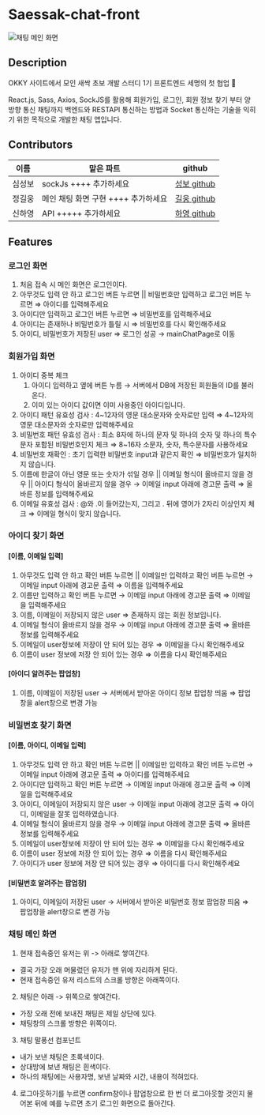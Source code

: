 # Saessak-chat-front
![채팅 메인 화면](https://user-images.githubusercontent.com/70371342/213625164-78c5cb29-c858-46a4-97a3-b4ad11af37fb.png)

## Description
OKKY 사이트에서 모인 새싹 초보 개발 스터디 1기 프론트엔드 세명의 첫 협업 🤗

React.js, Sass, Axios, SockJS를 활용해 회원가입, 로그인, 회원 정보 찾기 부터 양방향 통신 채팅까지 
백엔드와 RESTAPI 통신하는 방법과 Socket 통신하는 기술을 익히기 위한 목적으로 개발한 채팅 앱입니다.

## Contributors
|이름|맡은 파트|github|
|---|---|---|
|심성보|sockJs ++++ 추가하세요|[성보 github](https://github.com/Shim-sim)|
|정길웅|메인 채팅 화면 구현 ++++ 추가하세요|[길웅 github](https://github.com/DoggySummer)|
|신하영|API +++++ 추가하세요|[하영 github](https://github.com/Hayeong8957)|

## Features

### 로그인 화면

1. 처음 접속 시 메인 화면은 로그인이다.
2. 아무것도 입력 안 하고 로그인 버튼 누르면 || 비밀번호만 입력하고 로그인 버튼 누르면 
⇒ 아이디를 입력해주세요
3. 아이디만 입력하고 로그인 버튼 누르면
⇒ 비밀번호를 입력해주세요
4. 아이디는 존재하나 비밀번호가 틀릴 시
⇒ 비밀번호를 다시 확인해주세요
5. 아이디, 비밀번호가 저장된 user
⇒ 로그인 성공 → mainChatPage로 이동

### 회원가입 화면

1. 아이디 중복 체크
    1. 아이디 입력하고 옆에 버튼 누름 → 서버에서 DB에 저장된 회원들의 ID를 불러온다.
    2. 이미 있는 아이디 값이면 이미 사용중인 아이디입니다.
2. 아이디 패턴 유효성 검사 : 4~12자의 영문 대소문자와 숫자로만 입력
⇒  4~12자의 영문 대소문자와 숫자로만 입력해주세요
3. 비밀번호 패턴 유효성 검사 : 최소 8자에 하나의 문자 및 하나의 숫자 및
하나의 특수 문자 포함된 비밀번호인지 체크
⇒ 8~16자 소문자, 숫자, 특수문자를 사용하세요
4. 비밀번호 재확인 : 초기 입력한 비밀번호 input과 같은지 확인
⇒ 비밀번호가 일치하지 않습니다.
5. 이름에 한글이 아닌 영문 또는 숫자가 섞일 경우 || 이메일 형식이 올바르지 않을 경우 || 아이디 형식이 올바르지 않을 경우 → 이메일 input 아래에 경고문 출력
⇒ 올바른 정보를 입력해주세요
6. 이메일 유효성 검사 : @와 .이 들어갔는지, 그리고 . 뒤에 영어가 2자리 이상인지 체크
⇒ 이메일 형식이 맞지 않습니다.

### 아이디 찾기 화면

#### [이름, 이메일 입력]

1. 아무것도 입력 안 하고 확인 버튼 누르면 || 이메일만 입력하고 확인 버튼 누르면 → 이메일 input 아래에 경고문 출력
⇒ 이름을 입력해주세요
2. 이름만 입력하고 확인 버튼 누르면 → 이메일 input 아래에 경고문 출력
⇒ 이메일을 입력해주세요
3. 이름, 이메일이 저장되지 않은 user
⇒ 존재하지 않는 회원 정보입니다.
4. 이메일 형식이 올바르지 않을 경우 → 이메일 input 아래에 경고문 출력
⇒ 올바른 정보를 입력해주세요
5. 이메일이 user정보에 저장이 안 되어 있는 경우
⇒ 이메일을 다시 확인해주세요
6. 이름이 user  정보에 저장 안 되어 있는 경우
⇒ 이름을 다시 확인해주세요

#### [아이디 알려주는 팝업창]

1. 이름, 이메일이 저장된 user -> 서버에서 받아온 아이디 정보 팝업창 띄움
⇒ 팝업창을 alert창으로 변경 가능

### 비밀번호 찾기 화면

#### [이름, 아이디, 이메일 입력]

1. 아무것도 입력 안 하고 확인 버튼 누르면 || 이메일만 입력하고 확인 버튼 누르면  → 이메일 input 아래에 경고문 출력
⇒ 아이디를 입력해주세요
2. 아이디만 입력하고 확인 버튼 누르면  → 이메일 input 아래에 경고문 출력
⇒ 이메일을 입력해주세요
3. 아이디, 이메일이 저장되지 않은 user  → 이메일 input 아래에 경고문 출력
⇒ 아이디, 이메일을 잘못 입력하였습니다.
4. 이메일 형식이 올바르지 않을 경우 → 이메일 input 아래에 경고문 출력
⇒ 올바른 정보를 입력해주세요
5. 이메일이 user정보에 저장이 안 되어 있는 경우
⇒ 이메일을 다시 확인해주세요
6. 이름이 user  정보에 저장 안 되어 있는 경우
⇒ 이름을 다시 확인해주세요
7. 아이디가 user 정보에 저장 안 되어 있는 경우
⇒ 아이디를 다시 확인해주세요

#### [비밀번호 알려주는 팝업창]

1. 아이디, 이메일이 저장된 user → 서버에서 받아온 비밀번호 정보 팝업창 띄움
⇒ 팝업창을 alert창으로 변경 가능

### 채팅 메인 화면

1. 현재 접속중인 유저는 위 -> 아래로 쌓여간다.
- 결국 가장 오래 머물렀던 유저가 맨 위에 자리하게 된다.
- 현재 접속중인 유저 리스트의 스크롤 방향은 아래쪽이다.

2. 채팅은 아래 -> 위쪽으로 쌓여간다.
- 가장 오래 전에 보내진 채팅은 제일 상단에 있다.
- 채팅창의 스크롤 방향은 위쪽이다.

3. 채팅 말풍선 컴포넌트
- 내가 보낸 채팅은 초록색이다.
- 상대방에 보낸 채팅은 흰색이다.
- 하나의 채팅에는 사용자명, 보낸 날짜와 시간, 내용이 적혀있다.

4. 로그아웃하기를 누르면 confirm창이나 팝업창으로 한 번 더 로그아웃할 것인지 물어본 뒤에 예를 누르면 초기 로그인 화면으로 돌아간다.

